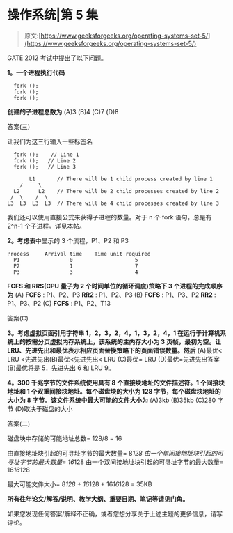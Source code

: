 # 操作系统|第 5 集

> 原文:[https://www.geeksforgeeks.org/operating-systems-set-5/](https://www.geeksforgeeks.org/operating-systems-set-5/)

GATE 2012 考试中提出了以下问题。

**1。一个进程执行代码**

```
  fork ();
  fork ();
  fork ();

```

**创建的子进程总数为**
(A)3
(B)4
(C)7
(D)8

答案(三)

让我们为这三行输入一些标签名

```
  fork ();    // Line 1
  fork ();   // Line 2
  fork ();   // Line 3

       L1       // There will be 1 child process created by line 1
    /     \
  L2      L2    // There will be 2 child processes created by line 2
 /  \    /  \
L3  L3  L3  L3  // There will be 4 child processes created by line 3

```

我们还可以使用直接公式来获得子进程的数量。对于 n 个 fork 语句，总是有 2^n-1 个子进程。详见[本](https://www.geeksforgeeks.org/fork-and-binary-tree/)帖。

**2。考虑表**中显示的 3 个流程，P1、P2 和 P3

```
Process     Arrival time    Time unit required
  P1                0                    5
  P2                1                    7
  P3                3                    4

```

**FCFS 和 RRS(CPU 量子为 2 个时间单位的循环调度)策略下 3 个进程的完成顺序为**
(A) **FCFS** : P1、P2、P3 **RR2** : P1、P2、P3
(B) **FCFS** : P1、P3、P2 **RR2** : P1、P3、P2
(C) **FCFS** : P1、P2、T13

答案(C)

**3。考虑虚拟页面引用字符串
1，2，3，2，4，1，3，2，4，1
在运行于计算机系统上的按需分页虚拟内存系统上，该系统的主内存大小为 3 页帧，最初为空。让 LRU、先进先出和最优表示相应页面替换策略下的页面错误数量。然后**
(A)最优< LRU <先进先出(B)最优<先进先出< LRU (C)最优= LRU (D)最优=先进先出答案(B)最优将是 5，先进先出 6 和 LRU 9。

**4。300 千兆字节的文件系统使用具有 8 个直接块地址的文件描述符。1 个间接块地址和 1 个双重间接块地址。每个磁盘块的大小为 128 字节，每个磁盘块地址的大小为 8 字节。该文件系统中最大可能的文件大小为**
(A)3kb
(B)35kb
(C)280 字节
(D)取决于磁盘的大小

答案(二)

磁盘块中存储的可能地址总数= 128/8 = 16

由直接地址块引起的可寻址字节的最大数量= 8*128
由一个单间接地址块引起的可寻址字节的最大数量= 16*128
由一个双间接地址块引起的可寻址字节的最大数量= 16*16*128

最大可能文件大小= 8*128 + 16*128 + 16*16*128 = 35KB

**所有往年论文/解答/说明、教学大纲、重要日期、笔记等请见[门角](http://geeksquiz.com/gate-corner-2/)。**

如果您发现任何答案/解释不正确，或者您想分享关于上述主题的更多信息，请写评论。